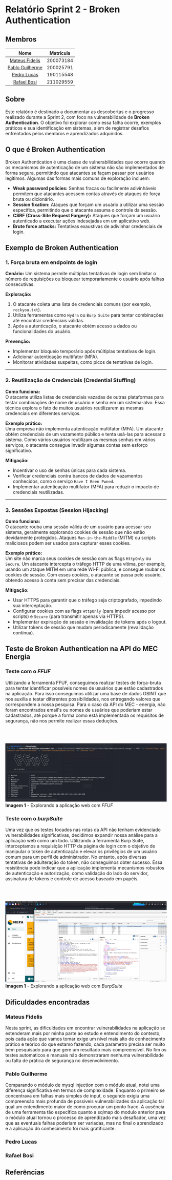# Relatório Sprint 2 - Broken Authentication

## Membros

| Nome | Matrícula |
| :--: | :-------: |
| [Mateus Fidelis](https://github.com/MatsFidelis) | 200073184 |
| [Pablo Guilherme](https://github.com/PabloGJBS) | 200025791 |
| [Pedro Lucas](https://github.com/AlefMemTav) | 190115548 |
| [Rafael Bosi](https://github.com/strangeunit28) | 211029559 |

## Sobre 
Este relatório é destinado a documentar as descobertas e o progresso realizado durante a Sprint 2, com foco na vulnerabilidade de **Broken Authentication**. O objetivo foi explorar como essa falha ocorre, exemplos práticos e sua identificação em sistemas, além de registrar desafios enfrentados pelos membros e aprendizados adquiridos.


## O que é Broken Authentication

Broken Authentication é uma classe de vulnerabilidades que ocorre quando os mecanismos de autenticação de um sistema não são implementados de forma segura, permitindo que atacantes se façam passar por usuários legítimos. Algumas das formas mais comuns de exploração incluem:

- **Weak password policies:** Senhas fracas ou facilmente adivinháveis permitem que atacantes acessem contas através de ataques de força bruta ou dicionário.
- **Session fixation:** Ataques que forçam um usuário a utilizar uma sessão específica, permitindo que o atacante assuma o controle da sessão.
- **CSRF (Cross-Site Request Forgery):** Ataques que forçam um usuário autenticado a executar ações indesejadas em um aplicativo web.
- **Brute force attacks:** Tentativas exaustivas de adivinhar credenciais de login.

## Exemplo de Broken Authentication

### 1. Força bruta em endpoints de login

**Cenário:**
Um sistema permite múltiplas tentativas de login sem limitar o número de requisições ou bloquear temporariamente o usuário após falhas consecutivas. 

**Exploração:**
1. O atacante coleta uma lista de credenciais comuns (por exemplo, `rockyou.txt`).
2. Utiliza ferramentas como `Hydra` ou `Burp Suite` para tentar combinações até encontrar credenciais válidas.
3. Após a autenticação, o atacante obtém acesso a dados ou funcionalidades do usuário.

**Prevenção:**
- Implementar bloqueio temporário após múltiplas tentativas de login.
- Adicionar autenticação multifator (MFA).
- Monitorar atividades suspeitas, como picos de tentativas de login.

---

### 2. Reutilização de Credenciais (Credential Stuffing)

**Como funciona:**  
O atacante utiliza listas de credenciais vazadas de outras plataformas para testar combinações de nome de usuário e senha em um sistema-alvo. Essa técnica explora o fato de muitos usuários reutilizarem as mesmas credenciais em diferentes serviços.

**Exemplo prático:**  
Uma empresa não implementa autenticação multifator (MFA). Um atacante obtém credenciais de um vazamento público e tenta usá-las para acessar o sistema. Como vários usuários reutilizam as mesmas senhas em vários serviços, o atacante consegue invadir algumas contas sem esforço significativo.

**Mitigação:**  
- Incentivar o uso de senhas únicas para cada sistema.  
- Verificar credenciais contra bancos de dados de vazamentos conhecidos, como o serviço `Have I Been Pwned`.  
- Implementar autenticação multifator (MFA) para reduzir o impacto de credenciais reutilizadas.

---

### 3. Sessões Expostas (Session Hijacking)

**Como funciona:**  
O atacante rouba uma sessão válida de um usuário para acessar seu sistema, geralmente explorando cookies de sessão que não estão devidamente protegidos. Ataques `Man-in-the-Middle` (MITM) ou scripts maliciosos podem ser usados para capturar esses cookies.

**Exemplo prático:**  
Um site não marca seus cookies de sessão com as flags `HttpOnly` ou `Secure`. Um atacante intercepta o tráfego HTTP de uma vítima, por exemplo, usando um ataque MITM em uma rede Wi-Fi pública, e consegue roubar os cookies de sessão. Com esses cookies, o atacante se passa pelo usuário, obtendo acesso à conta sem precisar das credenciais.

**Mitigação:**  
- Usar HTTPS para garantir que o tráfego seja criptografado, impedindo sua interceptação.  
- Configurar cookies com as flags `HttpOnly` (para impedir acesso por scripts) e `Secure` (para transmitir apenas via HTTPS).  
- Implementar expiração de sessão e invalidação de tokens após o logout.  
- Utilizar tokens de sessão que mudam periodicamente (revalidação contínua).

## Teste de Broken Authentication na API do MEC Energia

### Teste com o **_FFUF_**

Utilizando a ferramenta FFUF, conseguimos realizar testes de força-bruta para tentar identificar possíveis nomes de usuários que estão cadastrados na aplicação. Para isso conseguimos utilizar uma base de dados OSINT que nos auxilia a testar diferentes possibilidades, nos entregando valores que correspondem a nossa pesquisa. Para o caso da API do MEC - energia, não foram encontrados email's ou nomes de usuários que poderiam estar cadastrados, até porque a forma como está implementada os requisitos de segurança, não nos permite realizar essas deduções.

<br></br>

![alt text](../imagens/image_FFUF_api.png)
**Imagem 1** - Explorando a aplicação web com _FFUF_

### Teste com o **_burpSuite_**

Uma vez que os testes focados nas rotas da API não tenham evidenciado vulnerabilidades significativas, decidimos expandir nossa análise para a aplicação web como um todo. Utilizando a ferramenta Burp Suite, interceptamos a requisição HTTP da página de login com o objetivo de manipular o token de autenticação e elevar os privilégios de um usuário comum para um perfil de administrador. No entanto, após diversas tentativas de adulteração do token, não conseguimos obter sucesso. Essa resistência pode indicar que a aplicação implementa mecanismos robustos de autenticação e autorização, como validação do lado do servidor, assinatura de tokens e controle de acesso baseado em papéis.

<br></br>

![Screenshot](../imagens/imagemTesteBurpSuite.png)
**Imagem 1** - Explorando a aplicação web com _BurpSuite_


## Dificuldades encontradas

### Mateus Fidelis

Nesta sprint, as dificuldades em encontrar vulnerabilidades na aplicação se estenderam mais por minha parte ao estudo e entendimento do contexto, pois cada ação que vamos tomar exige um nível mais alto de conhecimento prático e teórico do que estamo fazendo, cada parametro precisa ser muito bem pesquisado para que gere um resultado mais compreensível. No fim os testes automaticos e manuais não demonstraram nenhuma vulnerabilidade ou falta de prática de segurança no desenvolvimento.

### Pablo Guilherme

Comparando o módulo de mysql injection com o módulo atual, notei uma diferença significativa em termos de complexidade. Enquanto o primeiro se concentrava em falhas mais simples de input, o segundo exigiu uma compreensão mais profunda de possiveis vulnerabilizades da aplicação tal qual um entendimento maior de como procurar um ponto fraco. A ausência de uma ferramenta tão específica quanto a sqlmap do modulo anterior para o módulo atual tornou o processo de aprendizado mais desafiador, uma vez que as eventuais falhas poderiam ser variadas, mas no final o aprendizado e a aplicação do conhecimento foi mais gratificante.

### Pedro Lucas

### Rafael Bosi

## Referências
